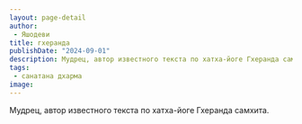 ```yaml
---
layout: page-detail
author:
 - Яшодеви
title: гхеранда
publishDate: "2024-09-01"
description: Мудрец, автор известного текста по хатха-йоге Гхеранда самхита.
tags:
 - санатана дхарма
image: 
---
```


Мудрец, автор известного текста по хатха-йоге Гхеранда самхита.

